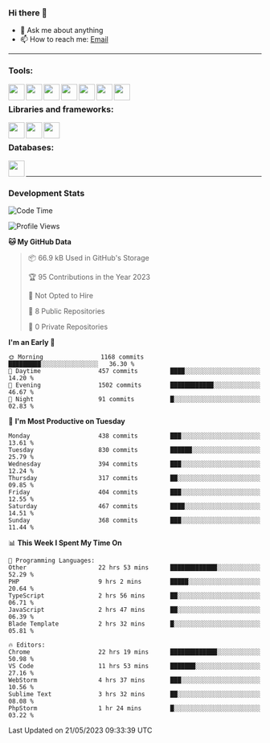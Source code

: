 ### Hi there 👋

- 💬 Ask me about anything
- 📫 How to reach me: [Email]

---

### Tools:
<img align='left' height="32" width="32" src="https://cdn.jsdelivr.net/npm/simple-icons@4.8.0/icons/phpstorm.svg" />
<img align='left' height="32" width="32" src="https://cdn.jsdelivr.net/npm/simple-icons@4.8.0/icons/webstorm.svg" />
<img align='left' height="32" width="32" src="https://cdn.jsdelivr.net/npm/simple-icons@4.8.0/icons/visualstudiocode.svg" />
<img align='left' height="32" width="32" src="https://cdn.jsdelivr.net/npm/simple-icons@4.8.0/icons/sublimetext.svg" />
<img align='left' height="32" width="32" src="https://cdn.jsdelivr.net/npm/simple-icons@4.8.0/icons/laragon.svg" />
<img align='left' height="32" width="32" src="https://cdn.jsdelivr.net/npm/simple-icons@4.8.0/icons/docker.svg" />
<img align='left' height="32" width="32" src="https://cdn.jsdelivr.net/npm/simple-icons@4.8.0/icons/amazonaws.svg" />
<br>

### Libraries and frameworks:
<img align='left' height="32" width="32" src="https://cdn.jsdelivr.net/npm/simple-icons@4.8.0/icons/laravel.svg" />
<img align='left' height="32" width="32" src="https://cdn.jsdelivr.net/npm/simple-icons@4.8.0/icons/vue-dot-js.svg" />
<img align='left' height="32" width="32" src="https://cdn.jsdelivr.net/npm/simple-icons@4.8.0/icons/jquery.svg" />
<br>

### Databases:
<img align='left' height="32" width="32" src="https://cdn.jsdelivr.net/npm/simple-icons@4.8.0/icons/mysql.svg" />
<br>

---
### Development Stats
<!--START_SECTION:waka-->
![Code Time](http://img.shields.io/badge/Code%20Time-1%2C620%20hrs%2039%20mins-blue)

![Profile Views](http://img.shields.io/badge/Profile%20Views-6-blue)

**🐱 My GitHub Data** 

> 📦 66.9 kB Used in GitHub's Storage 
 > 
> 🏆 95 Contributions in the Year 2023
 > 
> 🚫 Not Opted to Hire
 > 
> 📜 8 Public Repositories 
 > 
> 🔑 0 Private Repositories 
 > 
**I'm an Early 🐤** 

```text
🌞 Morning                1168 commits        █████████░░░░░░░░░░░░░░░░   36.30 % 
🌆 Daytime                457 commits         ████░░░░░░░░░░░░░░░░░░░░░   14.20 % 
🌃 Evening                1502 commits        ████████████░░░░░░░░░░░░░   46.67 % 
🌙 Night                  91 commits          █░░░░░░░░░░░░░░░░░░░░░░░░   02.83 % 
```
📅 **I'm Most Productive on Tuesday** 

```text
Monday                   438 commits         ███░░░░░░░░░░░░░░░░░░░░░░   13.61 % 
Tuesday                  830 commits         ██████░░░░░░░░░░░░░░░░░░░   25.79 % 
Wednesday                394 commits         ███░░░░░░░░░░░░░░░░░░░░░░   12.24 % 
Thursday                 317 commits         ██░░░░░░░░░░░░░░░░░░░░░░░   09.85 % 
Friday                   404 commits         ███░░░░░░░░░░░░░░░░░░░░░░   12.55 % 
Saturday                 467 commits         ████░░░░░░░░░░░░░░░░░░░░░   14.51 % 
Sunday                   368 commits         ███░░░░░░░░░░░░░░░░░░░░░░   11.44 % 
```


📊 **This Week I Spent My Time On** 

```text
💬 Programming Languages: 
Other                    22 hrs 53 mins      █████████████░░░░░░░░░░░░   52.29 % 
PHP                      9 hrs 2 mins        █████░░░░░░░░░░░░░░░░░░░░   20.64 % 
TypeScript               2 hrs 56 mins       ██░░░░░░░░░░░░░░░░░░░░░░░   06.71 % 
JavaScript               2 hrs 47 mins       ██░░░░░░░░░░░░░░░░░░░░░░░   06.39 % 
Blade Template           2 hrs 32 mins       █░░░░░░░░░░░░░░░░░░░░░░░░   05.81 % 

🔥 Editors: 
Chrome                   22 hrs 19 mins      █████████████░░░░░░░░░░░░   50.98 % 
VS Code                  11 hrs 53 mins      ███████░░░░░░░░░░░░░░░░░░   27.16 % 
WebStorm                 4 hrs 37 mins       ███░░░░░░░░░░░░░░░░░░░░░░   10.56 % 
Sublime Text             3 hrs 32 mins       ██░░░░░░░░░░░░░░░░░░░░░░░   08.08 % 
PhpStorm                 1 hr 24 mins        █░░░░░░░░░░░░░░░░░░░░░░░░   03.22 % 
```


 Last Updated on 21/05/2023 09:33:39 UTC
<!--END_SECTION:waka-->

[huyviet]: https://huyviet.vn/
[EMAIl]: https://mail.google.com/mail/u/0/?fs=1&tf=cm&source=mailto&to=huynguyenviet0110@gmail.com
